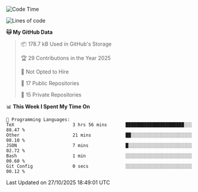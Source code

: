 <!--START_SECTION:waka-->
![Code Time](http://img.shields.io/badge/Code%20Time-1%2C155%20hrs-blue)

![Lines of code](https://img.shields.io/badge/From%20Hello%20World%20I%27ve%20Written-225.9%20thousand%20lines%20of%20code-blue)

**🐱 My GitHub Data** 

> 📦 178.7 kB Used in GitHub's Storage 
 > 
> 🏆 29 Contributions in the Year 2025
 > 
> 🚫 Not Opted to Hire
 > 
> 📜 17 Public Repositories 
 > 
> 🔑 15 Private Repositories 
 > 
📊 **This Week I Spent My Time On** 

```text
💬 Programming Languages: 
TeX                      3 hrs 56 mins       ██████████████████████░░░   88.47 % 
Other                    21 mins             ██░░░░░░░░░░░░░░░░░░░░░░░   08.10 % 
JSON                     7 mins              █░░░░░░░░░░░░░░░░░░░░░░░░   02.72 % 
Bash                     1 min               ░░░░░░░░░░░░░░░░░░░░░░░░░   00.60 % 
Git Config               0 secs              ░░░░░░░░░░░░░░░░░░░░░░░░░   00.12 % 
```


 Last Updated on 27/10/2025 18:49:01 UTC
<!--END_SECTION:waka-->
